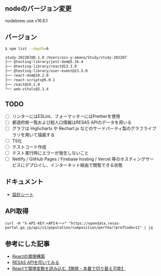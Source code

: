 ## nodeのバージョン変更
nodebrew use v16.6.1

## バージョン

```sh
$ npm list --depth=0

study-202207@0.1.0 /Users/ozv-y-amano/Study/study-202207
├── @testing-library/jest-dom@5.16.4
├── @testing-library/react@13.3.0
├── @testing-library/user-event@13.5.0
├── react-dom@18.2.0
├── react-scripts@5.0.1
├── react@18.2.0
└── web-vitals@2.1.4
```

## TODO

- [ ] リンターにはESLint、フォーマッターにはPrettierを使用
- [ ] 都道府県一覧および総人口情報はRESAS APIのデータを用いる
- [ ] グラフは Highcharts や Rechart.js などのサードパーティ製のグラフライブラリを用いて描画する
- [ ] TS化
- [ ] テストコード作成
- [ ] テスト実行時にエラーが発生しないこと
- [ ] Netlify / GitHub Pages / Firebase hosting / Vercel 等のホスティングサービスにデプロイし、インターネット経由で閲覧できる状態

## ドキュメント

- [設計シート](https://docs.google.com/presentation/d/1L7G6mAem2n28NKI-DmeKTY6UfkOoa2gkzUTR_SxhWaE/edit#slide=id.p)

## API取得

```
curl -H "X-API-KEY:<APIキー>" "https://opendata.resas-portal.go.jp/api/v1/population/composition/perYear?prefCode=11" | jq
```

## 参考にした記事

- [Reactの環境構築](https://zenn.dev/web_tips/articles/abad1a544f3643)
- [RESAS APIを叩いてみる](https://qiita.com/vankobe/items/96877f27887e83b2ceb1)
- [Reactで環境変数を読み込む【開発・本番で切り替え可能】](https://ralacode.com/blog/post/use-env-variables-in-react/)
